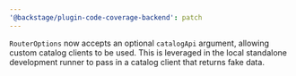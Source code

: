 ```yaml
---
'@backstage/plugin-code-coverage-backend': patch
---
```


`RouterOptions` now accepts an optional `catalogApi` argument, allowing custom catalog clients to be used. This is leveraged in the local standalone development runner to pass in a catalog client that returns fake data.
